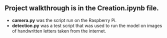 ## Project walkthrough is in the Creation.ipynb file.

- **camera.py** was the script run on the Raspberry Pi.
- **detection.py** was a test script that was used to run the model on images of handwritten letters taken from the internet.
